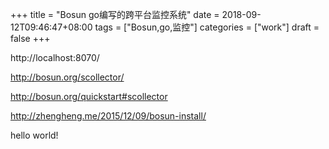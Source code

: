 +++
title = "Bosun go编写的跨平台监控系统"
date = 2018-09-12T09:46:47+08:00
tags = ["Bosun,go,监控"]
categories = ["work"]
draft = false
+++

http://localhost:8070/

http://bosun.org/scollector/

http://bosun.org/quickstart#scollector

http://zhengheng.me/2015/12/09/bosun-install/

hello world!